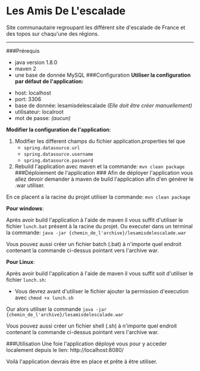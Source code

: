# Les Amis De L'escalade
Site communautaire regroupant les différent site d'escalade de France et des topos sur chaqu'une des régions.
***
###Prérequis
+ java version 1.8.0
+ maven 2
+ une base de donnée MySQL
###Configuration
**Utiliser la configuration par défaut de l'application:**
* host: localhost
* port: 3306
* base de donnée: lesamisdelescalade *(Elle doit être créer manuellement)*
* utilisateur: localroot
* mot de passe: *(aucun)*

**Modifier la configuration de l'application**:
1. Modifier les different champs du fichier application.properties tel que 
   * `spring.datasource.url`
   * `spring.datasource.username`
   * `spring.datasource.password`
2. Rebuild l'application avec maven et la commande: `mvn clean package`
###Déploiement de l'application ###
Afin de déployer l'application vous allez devoir demander à maven de build l'application afin d'en générer le .war utiliser.

En ce placent a la racine du projet utiliser la commande: `mvn clean package`

**Pour windows**: 

Après avoir build l'application à l'aide de maven il vous suffit d'utiliser le fichier `lunch.bat` présent à la racine du projet. Ou executer dans un terminal la commande: `java -jar {chemin_de_l'archive}/lesamisdelescalade.war`


Vous pouvez aussi créer un fichier batch (.bat) à n'importe quel endroit contenant la commande ci-dessus pointant vers l'archive war.


**Pour Linux**:

Après avoir build l'application à l'aide de maven il vous suffit soit d'utiliser le fichier `lunch.sh`:
* Vous devrez avant d'utiliser le fichier ajouter la permission d'execution avec `chmod +x lunch.sh`


Our alors utiliser la commande `java -jar {chemin_de_l'archive}/lesamisdelescalade.war`


Vous pouvez aussi créer un fichier shell (.sh) à n'importe quel endroit contenant la commande ci-dessus pointant vers l'archive war.

###Utilisation
Une foie l'application déployé vous pour y acceder localement depuis le lien: http://localhost:8080/

Voilà l'application devrais être en place et prête à être utiliser.